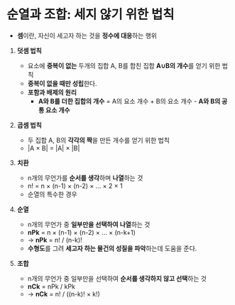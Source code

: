 # 순열과 조합: 세지 않기 위한 법칙

* **셈**이란, 자신이 세고자 하는 것을 **정수에 대응**하는 행위

1. **덧셈 법칙**
   * 요소에 **중복이 없는** 두개의 집합 A, B를 합친 집합 **A∪B의 개수**를 얻기 위한 법칙
   * **중복이 없을 때만 성립**한다.
   * **포함과 배제의 원리**
     * **A와 B를 더한 집합의 개수** = A의 요소 개수 + B의 요소 개수 - **A와 B의 공통 요소 개수**

1. **곱셈 법칙**
   * 두 집합 A, B의 **각각의 짝**을 만든 개수를 얻기 위한 법칙
   * |A × B| = |A| × |B|

1. **치환**
   * n개의 무언가를 **순서를 생각**하며 **나열**하는 것
   * n! = n × (n-1) × (n-2) × ... × 2 × 1
   * 순열의 특수한 경우

1. **순열**
   * n개의 무언가 중 **일부만을 선택하여 나열**하는 것
   * **nPk** = n × (n-1) × (n-2) × ... × (n-k+1)
   * -> **nPk** = n! / (n-k)!
   * **수형도**를 그려 **세고자 하는 물건의 성질을 파악**하는데 도움을 준다.

1. **조합**
   * n개의 무언가 중 일부만을 선택하여 **순서를 생각하지 않고 선택**하는 것
   * **nCk** = nPk / kPk
   * -> **nCk** = n! / ((n-k)! × k!)